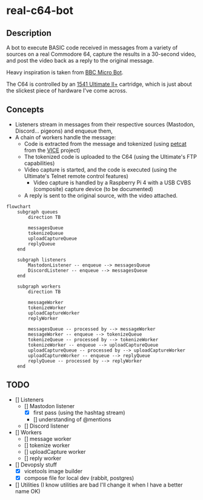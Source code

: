 # real-c64-bot

## Description

A bot to execute BASIC code received in messages from a variety of sources
on a real Commodore 64, capture the results in a 30-second video, and post the
video back as a reply to the original message.

Heavy inspiration is taken from [BBC Micro Bot](https://www.bbcmicrobot.com).

The C64 is controlled by an [1541 Ultimate II+](https://www.ultimate64.com/)
cartridge, which is just about the slickest piece of hardware I've come across.

## Concepts

* Listeners stream in messages from their respective sources (Mastodon, Discord... pigeons) and enqueue them,
* A chain of workers handle the message:
    * Code is extracted from the message and tokenized (using [petcat](https://vice-emu.sourceforge.io/vice_16.html) from the [VICE](https://vice-emu.sourceforge.io/vice_16.html) project)
    * The tokenized code is uploaded to the C64 (using the Ultimate's FTP capabilities)
    * Video capture is started, and the code is executed (using the Ultimate's Telnet remote control features)
        * Video capture is handled by a Raspberry Pi 4 with a USB CVBS (composite) capture device (to be documented)
    * A reply is sent to the original source, with the video attached.

```mermaid 
flowchart
    subgraph queues
        direction TB

        messagesQueue
        tokenizeQueue
        uploadCaptureQueue
        replyQueue
    end

    subgraph listeners
        MastodonListener -- enqueue --> messagesQueue
        DiscordListener -- enqueue --> messagesQueue
    end
    
    subgraph workers
        direction TB

        messageWorker
        tokenizeWorker 
        uploadCaptureWorker
        replyWorker

        messagesQueue -- processed by --> messageWorker
        messageWorker -- enqueue --> tokenizeQueue
        tokenizeQueue -- processed by --> tokenizeWorker
        tokenizeWorker -- enqueue --> uploadCaptureQueue
        uploadCaptureQueue -- processed by --> uploadCaptureWorker
        uploadCaptureWorker -- enqueue --> replyQueue
        replyQueue -- processed by --> replyWorker
    end
```

## TODO

- [] Listeners
    - [] Mastodon listener
        - [X] first pass (using the hashtag stream)
        - [] understanding of @mentions
    - [] Discord listener
- [] Workers
    - [] message worker
    - [] tokenize worker
    - [] uploadCapture worker
    - [] reply worker
- [] Devopsly stuff
    - [X] vicetools image builder
    - [X] compose file for local dev (rabbit, postgres)

- [] Utilities (I know utilities are bad I'll change it when I have a better name OK)
